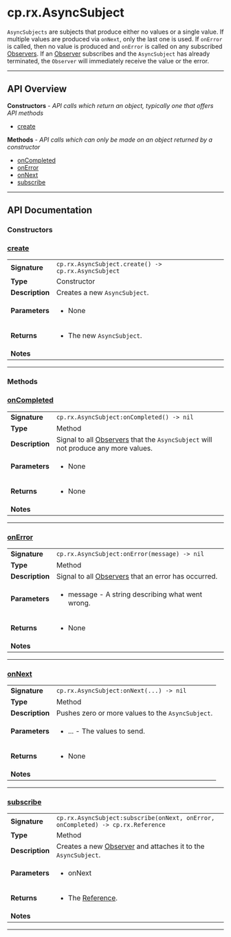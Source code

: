 # cp.rx.AsyncSubject

`AsyncSubjects` are subjects that produce either no values or a single value.  If
multiple values are produced via `onNext`, only the last one is used.  If `onError` is called, then
no value is produced and `onError` is called on any subscribed [Observers](cp.rx.Observers.md).
If an [Observer](cp.rx.Observer.md) subscribes and the `AsyncSubject` has already terminated,
the `Observer` will immediately receive the value or the error.

---

## API Overview
**Constructors** - _API calls which return an object, typically one that offers API methods_
 * [create](#create)

**Methods** - _API calls which can only be made on an object returned by a constructor_
 * [onCompleted](#oncompleted)
 * [onError](#onerror)
 * [onNext](#onnext)
 * [subscribe](#subscribe)


---

## API Documentation

### Constructors


### [create](#create)

|                                             |                                                                                     |
| --------------------------------------------|-------------------------------------------------------------------------------------|
| **Signature**                               | `cp.rx.AsyncSubject.create() -> cp.rx.AsyncSubject`                                                                    |
| **Type**                                    | Constructor                                                                     |
| **Description**                             | Creates a new `AsyncSubject`.                                                                     |
| **Parameters**                              | <ul><li>None</li></ul> |
| **Returns**                                 | <ul><li>The new `AsyncSubject`.</li></ul>          |
| **Notes**                                   | <ul></ul>                |

---
### Methods


### [onCompleted](#oncompleted)

|                                             |                                                                                     |
| --------------------------------------------|-------------------------------------------------------------------------------------|
| **Signature**                               | `cp.rx.AsyncSubject:onCompleted() -> nil`                                                                    |
| **Type**                                    | Method                                                                     |
| **Description**                             | Signal to all [Observers](cp.rx.Observers.md) that the `AsyncSubject` will not produce any more values.                                                                     |
| **Parameters**                              | <ul><li>None</li></ul> |
| **Returns**                                 | <ul><li>None</li></ul>          |
| **Notes**                                   | <ul></ul>                |

---

### [onError](#onerror)

|                                             |                                                                                     |
| --------------------------------------------|-------------------------------------------------------------------------------------|
| **Signature**                               | `cp.rx.AsyncSubject:onError(message) -> nil`                                                                    |
| **Type**                                    | Method                                                                     |
| **Description**                             | Signal to all [Observers](cp.rx.Observer.md) that an error has occurred.                                                                     |
| **Parameters**                              | <ul><li>message - A string describing what went wrong.</li></ul> |
| **Returns**                                 | <ul><li>None</li></ul>          |
| **Notes**                                   | <ul></ul>                |

---

### [onNext](#onnext)

|                                             |                                                                                     |
| --------------------------------------------|-------------------------------------------------------------------------------------|
| **Signature**                               | `cp.rx.AsyncSubject:onNext(...) -> nil`                                                                    |
| **Type**                                    | Method                                                                     |
| **Description**                             | Pushes zero or more values to the `AsyncSubject`.                                                                     |
| **Parameters**                              | <ul><li>...       - The values to send.</li></ul> |
| **Returns**                                 | <ul><li>None</li></ul>          |
| **Notes**                                   | <ul></ul>                |

---

### [subscribe](#subscribe)

|                                             |                                                                                     |
| --------------------------------------------|-------------------------------------------------------------------------------------|
| **Signature**                               | `cp.rx.AsyncSubject:subscribe(onNext, onError, onCompleted) -> cp.rx.Reference`                                                                    |
| **Type**                                    | Method                                                                     |
| **Description**                             | Creates a new [Observer](cp.rx.Observer.md) and attaches it to the `AsyncSubject`.                                                                     |
| **Parameters**                              | <ul><li>onNext | observer - A `function` called when the `AsyncSubject` produces a value or an existing [Observer](cp.rx.Observer.md) to attach to the `AsyncSubject`.</li><li>onError           - A `function` called when the `AsyncSubject` terminates due to an error.</li><li>onCompleted       - A `funtion` called when the `AsyncSubject` completes normally.</li></ul> |
| **Returns**                                 | <ul><li>The [Reference](cp.rx.Reference.md).</li></ul>          |
| **Notes**                                   | <ul></ul>                |

---
